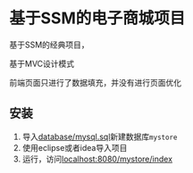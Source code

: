 # 基于SSM的电子商城项目

基于SSM的经典项目，

基于MVC设计模式

前端页面只进行了数据填充，并没有进行页面优化

## 安装

1. 导入[database/mysql.sql](database/mysql.sql)新建数据库`mystore`
2. 使用eclipse或者idea导入项目
3. 运行，访问<localhost:8080/mystore/index>


